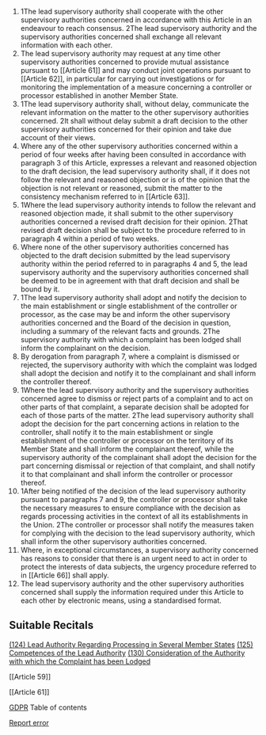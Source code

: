 
1. 1The lead supervisory authority shall cooperate with the other supervisory authorities concerned in accordance with this Article in an endeavour to reach consensus. 2The lead supervisory authority and the supervisory authorities concerned shall exchange all relevant information with each other.
2. The lead supervisory authority may request at any time other supervisory authorities concerned to provide mutual assistance pursuant to [[Article 61]] and may conduct joint operations pursuant to [[Article 62]], in particular for carrying out investigations or for monitoring the implementation of a measure concerning a controller or processor established in another Member State.
3. 1The lead supervisory authority shall, without delay, communicate the relevant information on the matter to the other supervisory authorities concerned. 2It shall without delay submit a draft decision to the other supervisory authorities concerned for their opinion and take due account of their views.
4. Where any of the other supervisory authorities concerned within a period of four weeks after having been consulted in accordance with paragraph 3 of this Article, expresses a relevant and reasoned objection to the draft decision, the lead supervisory authority shall, if it does not follow the relevant and reasoned objection or is of the opinion that the objection is not relevant or reasoned, submit the matter to the consistency mechanism referred to in [[Article 63]].
5. 1Where the lead supervisory authority intends to follow the relevant and reasoned objection made, it shall submit to the other supervisory authorities concerned a revised draft decision for their opinion. 2That revised draft decision shall be subject to the procedure referred to in paragraph 4 within a period of two weeks.
6. Where none of the other supervisory authorities concerned has objected to the draft decision submitted by the lead supervisory authority within the period referred to in paragraphs 4 and 5, the lead supervisory authority and the supervisory authorities concerned shall be deemed to be in agreement with that draft decision and shall be bound by it.
7. 1The lead supervisory authority shall adopt and notify the decision to the main establishment or single establishment of the controller or processor, as the case may be and inform the other supervisory authorities concerned and the Board of the decision in question, including a summary of the relevant facts and grounds. 2The supervisory authority with which a complaint has been lodged shall inform the complainant on the decision.
8. By derogation from paragraph 7, where a complaint is dismissed or rejected, the supervisory authority with which the complaint was lodged shall adopt the decision and notify it to the complainant and shall inform the controller thereof.
9. 1Where the lead supervisory authority and the supervisory authorities concerned agree to dismiss or reject parts of a complaint and to act on other parts of that complaint, a separate decision shall be adopted for each of those parts of the matter. 2The lead supervisory authority shall adopt the decision for the part concerning actions in relation to the controller, shall notify it to the main establishment or single establishment of the controller or processor on the territory of its Member State and shall inform the complainant thereof, while the supervisory authority of the complainant shall adopt the decision for the part concerning dismissal or rejection of that complaint, and shall notify it to that complainant and shall inform the controller or processor thereof.
10. 1After being notified of the decision of the lead supervisory authority pursuant to paragraphs 7 and 9, the controller or processor shall take the necessary measures to ensure compliance with the decision as regards processing activities in the context of all its establishments in the Union. 2The controller or processor shall notify the measures taken for complying with the decision to the lead supervisory authority, which shall inform the other supervisory authorities concerned.
11. Where, in exceptional circumstances, a supervisory authority concerned has reasons to consider that there is an urgent need to act in order to protect the interests of data subjects, the urgency procedure referred to in [[Article 66]] shall apply.
12. The lead supervisory authority and the other supervisory authorities concerned shall supply the information required under this Article to each other by electronic means, using a standardised format.



## Suitable Recitals



[(124) Lead Authority Regarding Processing in Several Member States](https://gdpr-info.eu/recitals/no-124/)
[(125) Competences of the Lead Authority](https://gdpr-info.eu/recitals/no-125/)
[(130) Consideration of the Authority with which the Complaint has been Lodged](https://gdpr-info.eu/recitals/no-130/)




[[Article 59]]


[[Article 61]]



[GDPR](https://gdpr-info.eu)
Table of contents


[Report error](https://gdpr-info.eu/gf/?TB_iframe=true&height=306 "Your message")

